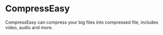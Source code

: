 # CompressEasy
CompressEasy can compress your big files into compressed file, includes video, audio and more.
